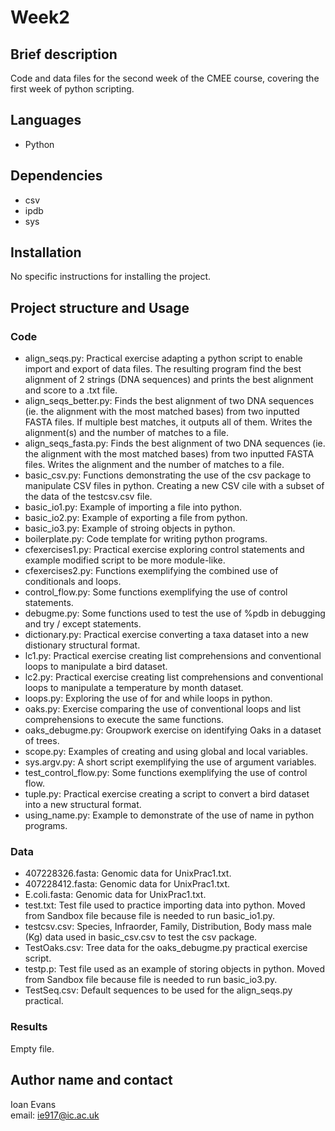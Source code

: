 # Week2
## Brief description
Code and data files for the second week of the CMEE course, covering the first week of python scripting.
## Languages
* Python
## Dependencies
* csv
* ipdb
* sys
## Installation
No specific instructions for installing the project.
## Project structure and Usage
### Code
* align_seqs.py: Practical exercise adapting a python script to enable import and export of data files. The resulting program find the best alignment of 2 strings (DNA sequences) and prints the best alignment and score to a .txt file.
* align_seqs_better.py: Finds the best alignment of two DNA sequences (ie. the alignment with the most matched bases) from two inputted FASTA files. If multiple best matches, it outputs all of them. Writes the alignment(s) and the number of matches to a file.
* align_seqs_fasta.py: Finds the best alignment of two DNA sequences (ie. the alignment with the most matched bases) from two inputted FASTA files. Writes the alignment and the number of matches to a file.
* basic_csv.py: Functions demonstrating the use of the csv package to manipulate CSV files in python. Creating a new CSV cile with a subset of the data of the testcsv.csv file.
* basic_io1.py: Example of importing a file into python.
* basic_io2.py: Example of exporting a file from python.
* basic_io3.py: Example of stroing objects in python.
* boilerplate.py: Code template for writing python programs.
* cfexercises1.py: Practical exercise exploring control statements and example modified script to be more module-like.
* cfexercises2.py: Functions exemplifying the combined use of conditionals and loops.
* control_flow.py: Some functions exemplifying the use of control statements.
* debugme.py: Some functions used to test the use of %pdb in debugging and try / except statements.
* dictionary.py: Practical exercise converting a taxa dataset into a new distionary structural format.
* lc1.py: Practical exercise creating list comprehensions and conventional loops to manipulate a bird dataset.
* lc2.py: Practical exercise creating list comprehensions and conventional loops to manipulate a temperature by month dataset.
* loops.py: Exploring the use of for and while loops in python.
* oaks.py: Exercise comparing the use of conventional loops and list comprehensions to execute the same functions.
* oaks_debugme.py: Groupwork exercise on identifying Oaks in a dataset of trees.
* scope.py: Examples of creating and using global and local variables.
* sys.argv.py: A short script exemplifying the use of argument variables. 
* test_control_flow.py: Some functions exemplifying the use of control flow.
* tuple.py: Practical exercise creating a script to convert a bird dataset into a new structural format.
* using_name.py: Example to demonstrate of the use of name in python programs.
### Data
* 407228326.fasta: Genomic data for UnixPrac1.txt.
* 407228412.fasta: Genomic data for UnixPrac1.txt.
* E.coli.fasta: Genomic data for UnixPrac1.txt.
* test.txt: Test file used to practice importing data into python. Moved from Sandbox file because file is needed to run basic_io1.py.
* testcsv.csv: Species, Infraorder, Family, Distribution, Body mass male (Kg) data used in basic_csv.csv to test the csv package.
* TestOaks.csv: Tree data for the oaks_debugme.py practical exercise script.
* testp.p: Test file used as an example of storing objects in python. Moved from Sandbox file because file is needed to run basic_io3.py.
* TestSeq.csv: Default sequences to be used for the align_seqs.py practical.
### Results
Empty file.
## Author name and contact
Ioan Evans  
email: ie917@ic.ac.uk